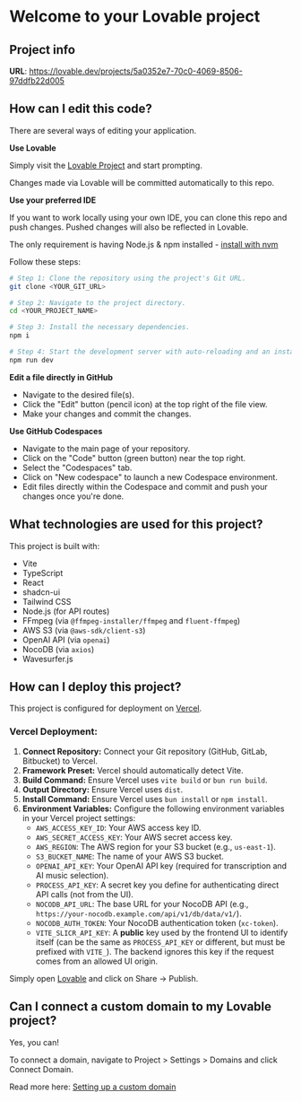 # Welcome to your Lovable project

## Project info

**URL**: https://lovable.dev/projects/5a0352e7-70c0-4069-8506-97ddfb22d005

## How can I edit this code?

There are several ways of editing your application.

**Use Lovable**

Simply visit the [Lovable Project](https://lovable.dev/projects/5a0352e7-70c0-4069-8506-97ddfb22d005) and start prompting.

Changes made via Lovable will be committed automatically to this repo.

**Use your preferred IDE**

If you want to work locally using your own IDE, you can clone this repo and push changes. Pushed changes will also be reflected in Lovable.

The only requirement is having Node.js & npm installed - [install with nvm](https://github.com/nvm-sh/nvm#installing-and-updating)

Follow these steps:

```sh
# Step 1: Clone the repository using the project's Git URL.
git clone <YOUR_GIT_URL>

# Step 2: Navigate to the project directory.
cd <YOUR_PROJECT_NAME>

# Step 3: Install the necessary dependencies.
npm i

# Step 4: Start the development server with auto-reloading and an instant preview.
npm run dev
```

**Edit a file directly in GitHub**

- Navigate to the desired file(s).
- Click the "Edit" button (pencil icon) at the top right of the file view.
- Make your changes and commit the changes.

**Use GitHub Codespaces**

- Navigate to the main page of your repository.
- Click on the "Code" button (green button) near the top right.
- Select the "Codespaces" tab.
- Click on "New codespace" to launch a new Codespace environment.
- Edit files directly within the Codespace and commit and push your changes once you're done.

## What technologies are used for this project?

This project is built with:

- Vite
- TypeScript
- React
- shadcn-ui
- Tailwind CSS
- Node.js (for API routes)
- FFmpeg (via `@ffmpeg-installer/ffmpeg` and `fluent-ffmpeg`)
- AWS S3 (via `@aws-sdk/client-s3`)
- OpenAI API (via `openai`)
- NocoDB (via `axios`)
- Wavesurfer.js

## How can I deploy this project?

This project is configured for deployment on [Vercel](https://vercel.com/).

### Vercel Deployment:

1.  **Connect Repository:** Connect your Git repository (GitHub, GitLab, Bitbucket) to Vercel.
2.  **Framework Preset:** Vercel should automatically detect Vite.
3.  **Build Command:** Ensure Vercel uses `vite build` or `bun run build`.
4.  **Output Directory:** Ensure Vercel uses `dist`.
5.  **Install Command:** Ensure Vercel uses `bun install` or `npm install`.
6.  **Environment Variables:** Configure the following environment variables in your Vercel project settings:
    *   `AWS_ACCESS_KEY_ID`: Your AWS access key ID.
    *   `AWS_SECRET_ACCESS_KEY`: Your AWS secret access key.
    *   `AWS_REGION`: The AWS region for your S3 bucket (e.g., `us-east-1`).
    *   `S3_BUCKET_NAME`: The name of your AWS S3 bucket.
    *   `OPENAI_API_KEY`: Your OpenAI API key (required for transcription and AI music selection).
    *   `PROCESS_API_KEY`: A secret key you define for authenticating direct API calls (not from the UI).
    *   `NOCODB_API_URL`: The base URL for your NocoDB API (e.g., `https://your-nocodb.example.com/api/v1/db/data/v1/`).
    *   `NOCODB_AUTH_TOKEN`: Your NocoDB authentication token (`xc-token`).
    *   `VITE_SLICR_API_KEY`: A **public** key used by the frontend UI to identify itself (can be the same as `PROCESS_API_KEY` or different, but must be prefixed with `VITE_`). The backend ignores this key if the request comes from an allowed UI origin.

Simply open [Lovable](https://lovable.dev/projects/5a0352e7-70c0-4069-8506-97ddfb22d005) and click on Share -> Publish.

## Can I connect a custom domain to my Lovable project?

Yes, you can!

To connect a domain, navigate to Project > Settings > Domains and click Connect Domain.

Read more here: [Setting up a custom domain](https://docs.lovable.dev/tips-tricks/custom-domain#step-by-step-guide)
